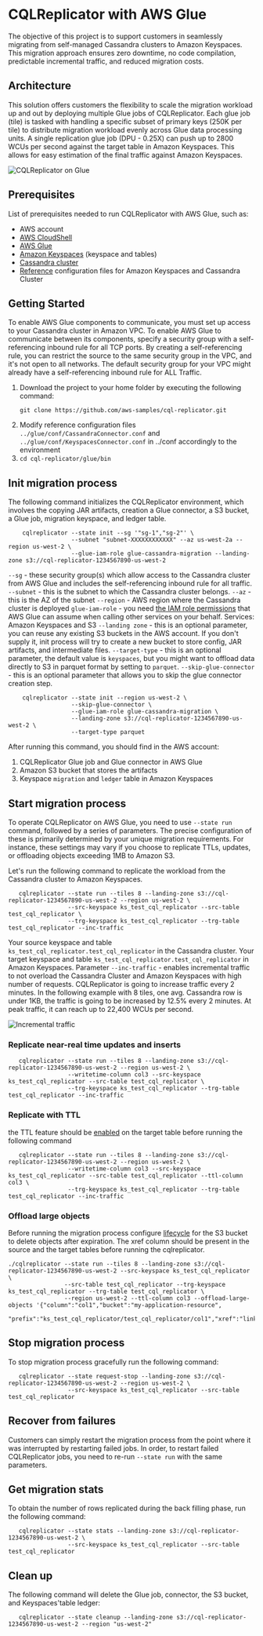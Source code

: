# CQLReplicator with AWS Glue
The objective of this project is to support customers in seamlessly migrating from self-managed Cassandra clusters to Amazon Keyspaces.
This migration approach ensures zero downtime, no code compilation, predictable incremental traffic, and reduced migration costs.

## Architecture
This solution offers customers the flexibility to scale the migration workload up and out by deploying multiple Glue jobs of CQLReplicator. 
Each glue job (tile) is tasked with handling a specific subset of primary keys (250K per tile) to distribute migration workload evenly across Glue data processing units. 
A single replication glue job (DPU - 0.25X) can push up to 2800 WCUs per second against the target table in Amazon Keyspaces.
This allows for easy estimation of the final traffic against Amazon Keyspaces.

![](../architecture-glue.png "CQLReplicator on Glue")

## Prerequisites
List of prerequisites needed to run CQLReplicator with AWS Glue, such as:

- AWS account
- [AWS CloudShell](https://aws.amazon.com/cloudshell/)
- [AWS Glue](https://aws.amazon.com/glue/)
- [Amazon Keyspaces](https://aws.amazon.com/keyspaces/) (keyspace and tables)
- [Cassandra cluster](https://docs.aws.amazon.com/prescriptive-guidance/latest/patterns/deploy-a-cassandra-cluster-on-amazon-ec2-with-private-static-ips-to-avoid-rebalancing.html)
- [Reference](https://docs.datastax.com/en/developer/java-driver/4.3/manual/core/configuration/reference/) configuration 
files for Amazon Keyspaces and Cassandra Cluster

## Getting Started
To enable AWS Glue components to communicate, you must set up access to your Cassandra cluster in Amazon VPC.
To enable AWS Glue to communicate between its components, specify a security group with a self-referencing inbound rule
for all TCP ports. By creating a self-referencing rule, you can restrict the source to the same security group in the VPC,
and it's not open to all networks. The default security group for your VPC might already have a self-referencing inbound rule
for ALL Traffic.

1. Download the project to your home folder by executing the following command:
    ```shell
    git clone https://github.com/aws-samples/cql-replicator.git
    ```
2. Modify reference configuration files `../glue/conf/CassandraConnector.conf` and `../glue/conf/KeyspacesConnector.conf` in ../conf accordingly to the environment
3. ```cd cql-replicator/glue/bin```

## Init migration process
The following command initializes the CQLReplicator environment, which involves the copying JAR artifacts, creation a Glue connector, 
a S3 bucket, a Glue job, migration keyspace, and ledger table. 

```shell
    cqlreplicator --state init --sg '"sg-1","sg-2"' \ 
                  --subnet "subnet-XXXXXXXXXXXX" --az us-west-2a --region us-west-2 \ 
                  --glue-iam-role glue-cassandra-migration --landing-zone s3://cql-replicator-1234567890-us-west-2
```

`--sg` - these security group(s) which allow access to the Cassandra cluster from AWS Glue and includes the
self-referencing
inbound rule for all traffic.
`--subnet` - this is the subnet to which the Cassandra cluster belongs.
`--az` - this is the AZ of the subnet
`--region` - AWS region where the Cassandra cluster is deployed
`glue-iam-role` - you
need [the IAM role permissions](https://docs.aws.amazon.com/glue/latest/dg/create-an-iam-role.html)
that AWS Glue can assume when calling other services on your behalf. Services: Amazon Keyspaces and S3
`--landing zone` - this is an optional parameter, you can reuse any existing S3 buckets in the AWS account.
If you don't supply it, init process will try to create a new bucket to store config, JAR artifacts, and intermediate
files.
`--target-type` - this is an optional parameter, the default value is `keyspaces`, but you might want to offload data
directly to S3
in parquet format by setting to `parquet`.
`--skip-glue-connector` - this is an optional parameter that allows you to skip the glue connector creation step.

```shell
    cqlreplicator --state init --region us-west-2 \ 
                  --skip-glue-connector \
                  --glue-iam-role glue-cassandra-migration \
                  --landing-zone s3://cql-replicator-1234567890-us-west-2 \
                  --target-type parquet
```

After running this command, you should find in the AWS account:

1. CQLReplicator Glue job and Glue connector in AWS Glue
2. Amazon S3 bucket that stores the artifacts
3. Keyspace `migration` and `ledger` table in Amazon Keyspaces

## Start migration process

To operate CQLReplicator on AWS Glue, you need to use `--state run` command, followed by a series of parameters. The
precise
configuration of these is primarily determined by your unique migration requirements. For instance, these settings may
vary
if you choose to replicate TTLs, updates, or offloading objects exceeding 1MB to Amazon S3.

Let's run the following command to replicate the workload from the Cassandra cluster to Amazon Keyspaces.

```shell
   cqlreplicator --state run --tiles 8 --landing-zone s3://cql-replicator-1234567890-us-west-2 --region us-west-2 \
                 --src-keyspace ks_test_cql_replicator --src-table test_cql_replicator \ 
                 --trg-keyspace ks_test_cql_replicator --trg-table test_cql_replicator --inc-traffic
```

Your source keyspace and table `ks_test_cql_replicator.test_cql_replicator` in the Cassandra cluster.
Your target keyspace and table `ks_test_cql_replicator.test_cql_replicator` in Amazon Keyspaces.
Parameter `--inc-traffic` - enables incremental traffic to not overload the Cassandra Cluster and Amazon Keyspaces
with high number of requests. CQLReplicator is going to increase traffic every 2 minutes. In the following
example with 8 tiles, one avg. Cassandra row is under 1KB, the traffic is going to be increased by 12.5% 
every 2 minutes. At peak traffic, it can reach up to 22,400 WCUs per second.

![](../img.png "Incremental traffic")

### Replicate near-real time updates and inserts
```shell
   cqlreplicator --state run --tiles 8 --landing-zone s3://cql-replicator-1234567890-us-west-2 --region us-west-2 \
                 --writetime-column col3 --src-keyspace ks_test_cql_replicator --src-table test_cql_replicator \ 
                 --trg-keyspace ks_test_cql_replicator --trg-table test_cql_replicator --inc-traffic
```

### Replicate with TTL
the TTL feature should be [enabled](https://docs.aws.amazon.com/keyspaces/latest/devguide/TTL-how-it-works.html#ttl-howitworks_enabling) 
on the target table before running the following command
```shell
   cqlreplicator --state run --tiles 8 --landing-zone s3://cql-replicator-1234567890-us-west-2 --region us-west-2 \
                 --writetime-column col3 --src-keyspace ks_test_cql_replicator --src-table test_cql_replicator --ttl-column col3 \ 
                 --trg-keyspace ks_test_cql_replicator --trg-table test_cql_replicator --inc-traffic
```

### Offload large objects

Before running the migration process
configure [lifecycle](https://docs.aws.amazon.com/AmazonS3/latest/userguide/intro-lifecycle-rules.html)
for the S3 bucket to delete objects after expiration. The xref column should be present in the source and the target
tables before running the cqlreplicator.
```shell
./cqlreplicator --state run --tiles 8 --landing-zone s3://cql-replicator-1234567890-us-west-2 --src-keyspace ks_test_cql_replicator \
                --src-table test_cql_replicator --trg-keyspace ks_test_cql_replicator --trg-table test_cql_replicator \
                --region us-west-2 --ttl-column col3 --offload-large-objects '{"column":"col1","bucket":"my-application-resource",
                                          "prefix":"ks_test_cql_replicator/test_cql_replicator/col1","xref":"link"}'
```

## Stop migration process
To stop migration process gracefully run the following command:
```shell
   cqlreplicator --state request-stop --landing-zone s3://cql-replicator-1234567890-us-west-2 --region us-west-2 \
                 --src-keyspace ks_test_cql_replicator --src-table test_cql_replicator
```

## Recover from failures
Customers can simply restart the migration process from the point where it was interrupted by restarting failed jobs.
In order, to restart failed CQLReplicator jobs, you need to re-run `--state run` with the same parameters.

## Get migration stats
To obtain the number of rows replicated during the back filling phase, run the following command:
```shell
   cqlreplicator --state stats --landing-zone s3://cql-replicator-1234567890-us-west-2 \ 
                 --src-keyspace ks_test_cql_replicator --src-table test_cql_replicator
```

## Clean up
The following command will delete the Glue job, connector, the S3 bucket, and Keyspaces'table ledger:
```shell
   cqlreplicator --state cleanup --landing-zone s3://cql-replicator-1234567890-us-west-2 --region "us-west-2"
```
